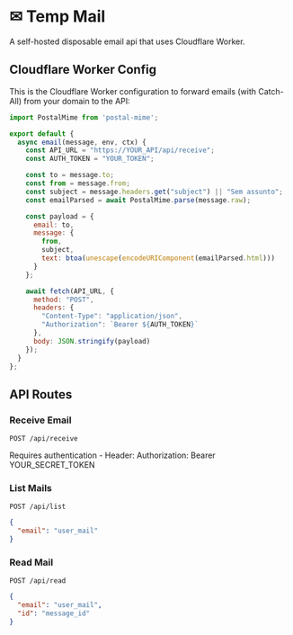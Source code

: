 # ✉ Temp Mail

A self-hosted disposable email api that uses Cloudflare Worker.

## Cloudflare Worker Config

This is the Cloudflare Worker configuration to forward emails (with Catch-All) from your domain to the API:

```js
import PostalMime from 'postal-mime';

export default {
  async email(message, env, ctx) {
    const API_URL = "https://YOUR_API/api/receive";
    const AUTH_TOKEN = "YOUR_TOKEN";

    const to = message.to;
    const from = message.from;
    const subject = message.headers.get("subject") || "Sem assunto";
    const emailParsed = await PostalMime.parse(message.raw);

    const payload = {
      email: to,
      message: {
        from,
        subject,
        text: btoa(unescape(encodeURIComponent(emailParsed.html)))
      }
    };

    await fetch(API_URL, {
      method: "POST",
      headers: {
        "Content-Type": "application/json",
        "Authorization": `Bearer ${AUTH_TOKEN}`
      },
      body: JSON.stringify(payload)
    });
  }
};
```

## API Routes

### Receive Email

`POST /api/receive`

Requires authentication - Header: Authorization: Bearer YOUR_SECRET_TOKEN

### List Mails

`POST /api/list`

```json
{
  "email": "user_mail"
}
```

### Read Mail
`POST /api/read`

```json
{
  "email": "user_mail",
  "id": "message_id"
}
```
